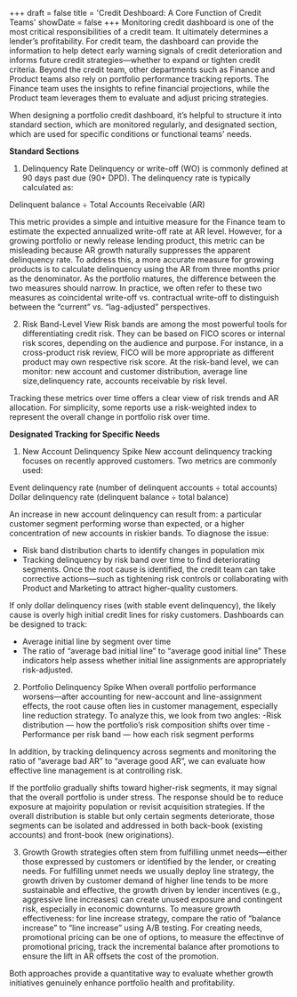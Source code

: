 +++
draft = false
title = 'Credit Deshboard: A Core Function of Credit Teams'
showDate = false
+++
Monitoring credit dashboard is one of the most critical responsibilities of a credit team. It ultimately determines a lender’s profitability. For credit team, the dashboard can provide the information to help detect early warning signals of credit deterioration and informs future credit strategies—whether to expand or tighten credit criteria. Beyond the credit team, other departments such as Finance and Product teams also rely on portfolio performance tracking reports. The Finance team uses the insights to refine financial projections, while the Product team leverages them to evaluate and adjust pricing strategies.

When designing a portfolio credit dashboard, it’s helpful to structure it into standard section, which are monitored regularly, and designated section, which are used for specific conditions or functional teams' needs.

**Standard Sections**

1. Delinquency Rate
Delinquency or write-off (WO) is commonly defined at 90 days past due (90+ DPD). The delinquency rate is typically calculated as:

Delinquent balance ÷ Total Accounts Receivable (AR)

This metric provides a simple and intuitive measure for the Finance team to estimate the expected annualized write-off rate at AR level. However, for a growing portfolio or newly release lending product, this metric can be misleading because AR growth naturally suppresses the apparent delinquency rate. To address this, a more accurate measure for growing products is to calculate delinquency using the AR from three months prior as the denominator. As the portfolio matures, the difference between the two measures should narrow. In practice, we often refer to these two measures as coincidental write-off vs. contractual write-off to distinguish between the “current” vs. “lag-adjusted” perspectives.

2. Risk Band-Level View
Risk bands are among the most powerful tools for differentiating credit risk. They can be based on FICO scores or internal risk scores, depending on the audience and purpose. For instance, in a cross-product risk review, FICO will be more appropriate as different product may own respective risk score. At the risk-band level, we can monitor: new account and customer distribution, average line size,delinquency rate, accounts receivable by risk level.

Tracking these metrics over time offers a clear view of risk trends and AR allocation. For simplicity, some reports use a risk-weighted index to represent the overall change in portfolio risk over time.

**Designated Tracking for Specific Needs**

1. New Account Delinquency Spike
New account delinquency tracking focuses on recently approved customers. Two metrics are commonly used: 

Event delinquency rate (number of delinquent accounts ÷ total accounts)
Dollar delinquency rate (delinquent balance ÷ total balance)

An increase in new account delinquency can result from: a particular customer segment performing worse than expected, or a higher concentration of new accounts in riskier bands. To diagnose the issue: 
- Risk band distribution charts to identify changes in population mix
- Tracking delinquency by risk band over time to find deteriorating segments. Once the root cause is identified, the credit team can take corrective actions—such as tightening risk controls or collaborating with Product and Marketing to attract higher-quality customers.

If only dollar delinquency rises (with stable event delinquency), the likely cause is overly high initial credit lines for risky customers. Dashboards can be designed to track: 
- Average initial line by segment over time
- The ratio of “average bad initial line” to “average good initial line”
These indicators help assess whether initial line assignments are appropriately risk-adjusted.

2. Portfolio Delinquency Spike
When overall portfolio performance worsens—after accounting for new-account and line-assignment effects, the root cause often lies in customer management, especially line reduction strategy. To analyze this, we look from two angles:
-Risk distribution — how the portfolio’s risk composition shifts over time
-Performance per risk band — how each risk segment performs

In addition, by tracking delinquency across segments and monitoring the ratio of “average bad AR” to “average good AR”, we can evaluate how effective line management is at controlling risk.

If the portfolio gradually shifts toward higher-risk segments, it may signal that the overall portfolio is under stress. The response should be to reduce exposure at majoirity population or revisit acquisition strategies. If the overall distribution is stable but only certain segments deteriorate, those segments can be isolated and addressed in both back-book (existing accounts) and front-book (new originations).

3. Growth
Growth strategies often stem from fulfilling unmet needs—either those expressed by customers or identified by the lender, or creating needs. For fulfilling unmet needs we usually deploy line strategy, the growth driven by customer demand of higher line tends to be more sustainable and effective, the growth driven by lender incentives (e.g., aggressive line increases) can create unused exposure and contingent risk, especially in economic downturns. To measure growth effectiveness: for line increase strategy, compare the ratio of “balance increase” to “line increase” using A/B testing. For creating needs, promotional pricing can be one of options, to measure the effectinve of promotional pricing, track the incremental balance after promotions to ensure the lift in AR offsets the cost of the promotion.

Both approaches provide a quantitative way to evaluate whether growth initiatives genuinely enhance portfolio health and profitability.